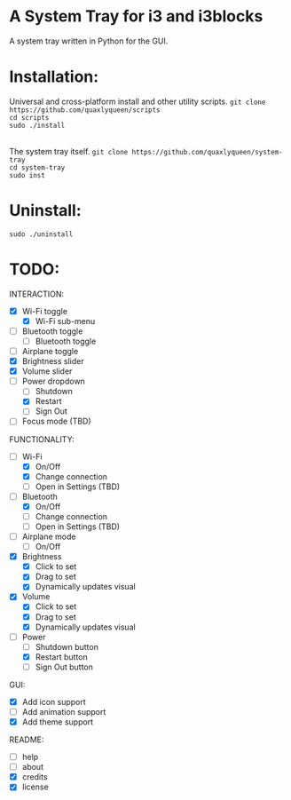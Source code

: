 # A System Tray for i3 and i3blocks
A system tray written in Python for the GUI.

# Installation:
Universal and cross-platform install and other utility scripts.
`git clone https://github.com/quaxlyqueen/scripts`<br>
`cd scripts`<br>
`sudo ./install`<br><br>

The system tray itself.
`git clone https://github.com/quaxlyqueen/system-tray`<br>
`cd system-tray`<br>
`sudo inst`<br>

# Uninstall:
`sudo ./uninstall`<br>

# TODO:
INTERACTION:
- [x] Wi-Fi toggle
    - [x] Wi-Fi sub-menu
- [ ] Bluetooth toggle
    - [ ] Bluetooth toggle
- [ ] Airplane toggle
- [x] Brightness slider
- [x] Volume slider
- [ ] Power dropdown
    - [ ] Shutdown
    - [x] Restart
    - [ ] Sign Out
- [ ] Focus mode (TBD)

FUNCTIONALITY:
- [ ] Wi-Fi
    - [x] On/Off
    - [x] Change connection
    - [ ] Open in Settings (TBD)
- [ ] Bluetooth
    - [x] On/Off
    - [ ] Change connection
    - [ ] Open in Settings (TBD)
- [ ] Airplane mode
    - [ ] On/Off
- [x] Brightness
    - [x] Click to set
    - [x] Drag to set
    - [x] Dynamically updates visual
- [x] Volume
    - [x] Click to set
    - [x] Drag to set
    - [x] Dynamically updates visual
- [ ] Power
    - [ ] Shutdown button
    - [x] Restart button
    - [ ] Sign Out button

GUI:
- [x] Add icon support
- [ ] Add animation support
- [x] Add theme support

README:
- [ ] help 
- [ ] about
- [x] credits 
- [x] license 
